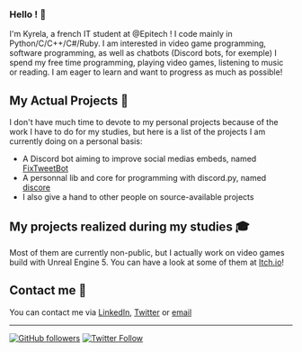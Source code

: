 ### **Hello ! 👋**

I'm Kyrela, a french IT student at @Epitech !
I code mainly in Python/C/C++/C#/Ruby.
I am interested in video game programming, software programming, as well as chatbots (Discord bots, for exemple)
I spend my free time programming, playing video games, listening to music or reading.
I am eager to learn and want to progress as much as possible!


## My Actual Projects 💾

I don't have much time to devote to my personal projects because of the work I have to do for my studies, but here is a list of the projects I am currently doing on a personal basis:
- A Discord bot aiming to improve social medias embeds, named [FixTweetBot](https://github.com/Kyrela/FixTweetBot)
- A personnal lib and core for programming with discord.py, named [discore](https://github.com/Kyrela/discore)
- I also give a hand to other people on source-available projects


## My projects realized during my studies 🎓

Most of them are currently non-public, but I actually work on video games build with Unreal Engine 5. You can have a look at some of them at [Itch.io](https://kyrela.itch.io/)!


## Contact me 📨

You can contact me via [LinkedIn](https://www.linkedin.com/in/mathis-vinay/), [Twitter](https://twitter.com/Kyre1a) or [email](mailto:mathis.vinay@epitech.eu?subject=%5BGitHub%20contact%5D&body=%0D%0A%0D%0A%0D%0A%5BEnvoy%C3%A9%20depuis%20la%20page%20GitHub%20de%20Kyrela%5D)

---

[![GitHub followers](https://img.shields.io/github/followers/Kyrela?label=Followers&style=social)](https://github.com/Kyrela?tab=followers)
[![Twitter Follow](https://img.shields.io/twitter/follow/Kyre1a?style=social)](https://twitter.com/Kyre1a)
